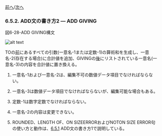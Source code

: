 <!--navi start-->
[前へ](6-5-1.md)/[次へ](6-5-3.md)
<!--navi end-->
### 6.5.2. ADD文の書き方2 ― ADD GIVING

図6-28-ADD GIVING構文

![alt text](Image/6-28.png)

TOの<u>前</u>にあるすべての引数(一意名-1または定数-1)の算術和を生成し、一意名-2(存在する場合)に合計値を追加、GIVINGの<u>後</u>にリストされている一意名(一意名-3)の内容を合計値に置き換える。

1. 一意名-1および一意名-2は、編集不可の数値データ項目でなければならない。

2. 一意名-3は数値データ項目でなければならないが、編集可能な場合もある。

3. 定数-1は数字定数でなければならない。

4. 一意名-2の内容は変更できない。

5. ROUNDED、LENGTH OF、ON SIZEERRORおよびNOTON SIZE ERROR句の使い方と動作は、[6.5.1](6-5-1.md) ADD文の書き方1で説明している。
